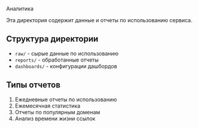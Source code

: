 Аналитика

Эта директория содержит данные и отчеты по использованию сервиса.

## Структура директории

- `raw/` - сырые данные по использованию
- `reports/` - обработанные отчеты
- `dashboards/` - конфигурации дашбордов

## Типы отчетов
1. Ежедневные отчеты по использованию
2. Ежемесячная статистика
3. Отчеты по популярным доменам
4. Анализ времени жизни ссылок
